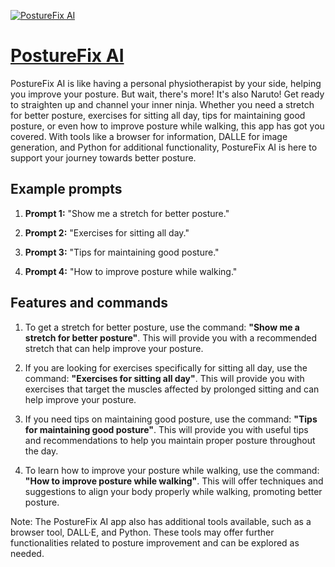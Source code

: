[![PostureFix AI](https://files.oaiusercontent.com/file-foXW3yIRUZaRjF2B8NOvkL4L?se=2123-10-16T04%3A23%3A51Z&sp=r&sv=2021-08-06&sr=b&rscc=max-age%3D31536000%2C%20immutable&rscd=attachment%3B%20filename%3D4f0fb3b1-a925-40ef-a68c-602afead6b7c.png&sig=2ISoyH1uG05x3P/3iu4Vx0z%2B50UI4DntPx620mMAAJM%3D)](https://chat.openai.com/g/g-LR64bEkM5-posturefix-ai)

# [PostureFix AI](https://chat.openai.com/g/g-LR64bEkM5-posturefix-ai)

PostureFix AI is like having a personal physiotherapist by your side, helping you improve your posture. But wait, there's more! It's also Naruto! Get ready to straighten up and channel your inner ninja. Whether you need a stretch for better posture, exercises for sitting all day, tips for maintaining good posture, or even how to improve posture while walking, this app has got you covered. With tools like a browser for information, DALLE for image generation, and Python for additional functionality, PostureFix AI is here to support your journey towards better posture.

## Example prompts

1. **Prompt 1:** "Show me a stretch for better posture."

2. **Prompt 2:** "Exercises for sitting all day."

3. **Prompt 3:** "Tips for maintaining good posture."

4. **Prompt 4:** "How to improve posture while walking."

## Features and commands

1. To get a stretch for better posture, use the command: **"Show me a stretch for better posture"**. This will provide you with a recommended stretch that can help improve your posture.

2. If you are looking for exercises specifically for sitting all day, use the command: **"Exercises for sitting all day"**. This will provide you with exercises that target the muscles affected by prolonged sitting and can help improve your posture.

3. If you need tips on maintaining good posture, use the command: **"Tips for maintaining good posture"**. This will provide you with useful tips and recommendations to help you maintain proper posture throughout the day.

4. To learn how to improve your posture while walking, use the command: **"How to improve posture while walking"**. This will offer techniques and suggestions to align your body properly while walking, promoting better posture.

Note: The PostureFix AI app also has additional tools available, such as a browser tool, DALL·E, and Python. These tools may offer further functionalities related to posture improvement and can be explored as needed.